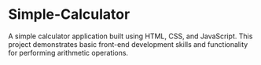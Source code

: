 # Simple-Calculator
A simple calculator application built using HTML, CSS, and JavaScript. This project demonstrates basic front-end development skills and functionality for performing arithmetic operations.

